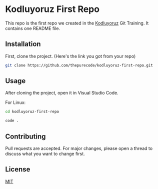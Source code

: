 # Kodluyoruz First Repo

This repo is the first repo we created in the [Kodluyoruz](https://www.kodluyoruz.org) Git Training. It contains one README file.

## Installation

First, clone the project. (Here's the link you got from your repo)

```bash
git clone https://github.com/thepurecode/kodluyoruz-first-repo.git

```

## Usage

After cloning the project, open it in Visual Studio Code.

For Linux:

```bash
cd kodluyoruz-first-repo

code .
```

## Contributing

Pull requests are accepted. For major changes, please open a thread to discuss what you want to change first.

## License

[MIT](https://choosealicense.com/licenses/mit/)
